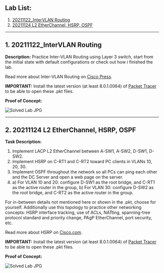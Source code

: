 ## Lab List:

1. [20211122_InterVLAN Routing](https://github.com/ccconnected/PT_Labs#1-20211122_intervlan-routing)
2. [20211124 L2 EtherChannel, HSRP, OSPF](https://github.com/ccconnected/PT_Labs#2-20211124-l2-etherchannel-hsrp-ospf)


---

## 1. 20211122_InterVLAN Routing

**Description:** Practice Inter-VLAN Routing using Layer 3 switch, start from the initial state with default configurations or check out how i finished the lab.

Read more about Inter-VLAN Routing on [Cisco Press](https://www.ciscopress.com/articles/article.asp?p=3089357&seqNum=6).

**IMPORTANT:** Install the latest version (at least 8.0.1.0064) of [Packet Tracer](https://www.netacad.com/courses/packet-tracer) to be able to open these .pkt files.

**Proof of Concept:**

![Solved Lab JPG](https://i.imgur.com/5LloSaL.jpg)

---

## 2. 20211124 L2 EtherChannel, HSRP, OSPF

**Task Description:** 
1. Implement LACP L2 EtherChannel between A-SW1, A-SW2, D-SW1, D-SW2.
2. Implement HSRP on C-RT1 and C-RT2 toward PC clients in VLANs 10, 20, 30.
3. Implement OSPF throughout the network so all PCs can ping each other and the DC Server and open a web page on the server.
4. a) For VLAN 10 and 20: configure D-SW1 as the root bridge, and C-RT1 as the active router in the group,
   b) For VLAN 30: configure D-SW2 as the root bridge, and C-RT2 as the active router in the group.

For in-between details not mentioned here or shown in the .pkt, choose for yourself.
Additionally use this topology to practice other networking concepts: HSRP interface tracking, use of ACLs, NATting, spanning-tree protocol standard and priority change, PAgP EtherChannel, port security, etc.

Read more about HSRP on [Cisco.com](https://www.cisco.com/c/en/us/support/docs/ip/hot-standby-router-protocol-hsrp/13780-6.html).

**IMPORTANT:** Install the latest version (at least 8.0.1.0064) of [Packet Tracer](https://www.netacad.com/courses/packet-tracer) to be able to open these .pkt files.

**Proof of Concept:**

![Solved Lab JPG](https://i.imgur.com/WOZBhdg.jpg)
